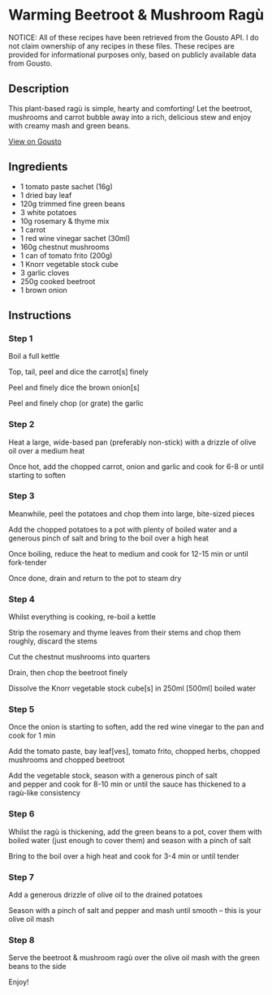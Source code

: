 # Warming Beetroot & Mushroom Ragù

NOTICE: All of these recipes have been retrieved from the Gousto API. I do not claim ownership of any recipes in these files. These recipes are provided for informational purposes only, based on publicly available data from Gousto.

## Description

This plant-based ragù is simple, hearty and comforting! Let the beetroot, mushrooms and carrot bubble away into a rich, delicious stew and enjoy with creamy mash and green beans. 

[View on Gousto](https://www.gousto.co.uk/recipes/cookbook/warming-beetroot-mushroom-ragu)

## Ingredients

- 1 tomato paste sachet (16g)
- 1 dried bay leaf
- 120g trimmed fine green beans
- 3 white potatoes
- 10g rosemary & thyme mix
- 1 carrot
- 1 red wine vinegar sachet (30ml)
- 160g chestnut mushrooms
- 1 can of tomato frito (200g)
- 1 Knorr vegetable stock cube
- 3 garlic cloves
- 250g cooked beetroot
- 1 brown onion

## Instructions


### Step 1

Boil a full kettle

Top, tail, peel and dice the carrot<span class="text-danger">[s]</span> finely

Peel and finely dice the brown onion<span class="text-danger">[s]</span>

Peel and finely chop (or grate) the garlic


### Step 2

Heat a large, wide-based pan (preferably non-stick) with a drizzle of olive oil over a medium heat

Once hot, add the chopped carrot, onion and garlic and cook for 6-8 or until starting to soften


### Step 3

Meanwhile, peel the potatoes and chop them into large, bite-sized pieces

Add the chopped potatoes to a pot with plenty of boiled water and a generous pinch of salt and bring to the boil over a high heat

Once boiling, reduce the heat to medium and cook for 12-15 min or until fork-tender

Once done, drain and return to the pot to steam dry


### Step 4

Whilst everything is cooking, re-boil a kettle

Strip the rosemary and thyme leaves from their stems and chop them roughly, discard the stems

Cut the chestnut mushrooms into quarters

Drain, then chop the beetroot finely

Dissolve the Knorr vegetable stock cube<span class="text-danger">[s]</span> in 250ml <span class="text-danger">[500ml]</span> boiled water


### Step 5

Once the onion is starting to soften, add the red wine vinegar to the pan and cook for 1 min

Add the tomato paste, bay leaf<span class="text-danger">[ves]</span>, tomato frito, chopped herbs, chopped mushrooms and chopped beetroot

Add the vegetable stock, season with a generous pinch of salt and pepper and cook for 8-10 min or until the sauce has thickened to a ragù-like consistency


### Step 6

Whilst the ragù is thickening, add the green beans to a pot, cover them with boiled water (just enough to cover them) and season with a pinch of salt

Bring to the boil over a high heat and cook for 3-4 min or until tender


### Step 7

Add a generous drizzle of olive oil to the drained potatoes

Season with a pinch of salt and pepper and mash until smooth – this is your olive oil mash

### Step 8

Serve the beetroot & mushroom ragù over the olive oil mash with the green beans to the side

Enjoy!


